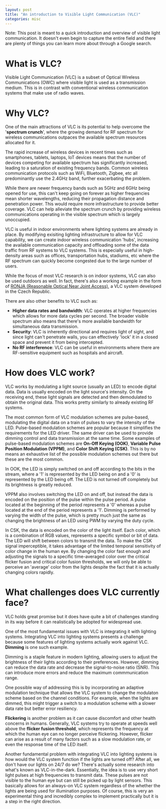 ```yaml
---
layout: post
title: "An introduction to Visible Light Communication (VLC)"
categories: misc
---
```


Note: This post is meant to a quick introduction and overview of visible light communication. It doesn't even begin to capture the entire field and there are plenty of things you can learn more about through a Google search.

# What is VLC?

Visible Light Communication (VLC) is a subset of Optical Wireless Communications (OWC) where visible light is used as a transmission medium. This is in contrast with conventional wireless communication systems that make use of radio waves. 

# Why VLC? 
One of the main attractions of VLC is its potential to help overcome the '**spectrum crunch**', where the growing demand for RF spectrum for wireless communications outpaces the available spectrum resources allocated for it. 

The rapid increase of wireless devices in recent times such as smartphones, tablets, laptops, IoT devices means that the number of devices competing for available spectrum has significantly increased, leading to a saturation of existing frequency bands. Common wireless communication protocols such as WiFi, Bluetooth, Zigbee, etc all predominantly use the 2.4GHz band, further exacerbating the problem. 

While there are newer frequency bands such as 5GHz and 6GHz being opened for use, this can't keep going on forever as higher frequencies mean shorter wavelengths, reducing their propagation distance and penetration power. This would require more infrastructure to provide better coverage. VLC can help alleviate the spectrum crunch by providing wireless communications operating in the visible spectrum which is largely unoccupied. 

VLC is useful in indoor environments where lighting systems are already in place. By modifying exisiting lighting infrastructure to allow for VLC capability, we can create indoor wireless communication 'hubs', increasing the available communication capacity and offloading some of the data traffic from RF systems to VLC systems. This is especially useful in high-density areas such as offices, transportation hubs, stadiums, etc where the RF spectrum can quickly become congested due to the large number of users. 

While the focus of most VLC research is on indoor systems, VLC can also be used outdoors as well. In fact, there's also a working example in the form of [RONJA (Reasonable Optical Near Joint Access)](https://en.wikipedia.org/wiki/RONJA), a VLC system developed in the Czech Republic. 

There are also other benefits to VLC such as: 
- **Higher data rates and bandwidth**: VLC operates at higher frequencies which allows for more data cycles per second. The broader visible spectrum also means that there's more available bandwidth for simultaneous data transmission.
- **Security**: VLC is inherently directional and requires light of sight, and since light can't penetrate walls, you can effectively 'lock' it in a closed space and prevent it from being intercepted. 
- **No RF interference**: VLC can be useful in environments where there are RF-sensitive equipment such as hospitals and aircraft.

# How does VLC work?
VLC works by modulating a light source (usually an LED) to encode digital data. Data is usually encoded on the light source's intensity. On the receiving end, these light signals are detected and then demodulated to obtain the original data. This works pretty similarly to already existing RF systems.  

The most common form of VLC modulation schemes are pulse-based, modulating the digital data on a train of pulses to vary the intensity of the LED. Pulse-based modulation schemes are popular because it simplifies the requirements for the LED driver. The same driver can be used to provide dimming control and data transmission at the same time. Some examples of pulse-based modulation schemes are **On-Off Keying (OOK)**, **Variable Pulse Position Modulation (VPPM)**, and **Color Shift Keying (CSK)**. This is by no means an exhaustive list of the possible modulation schemes out there but these are the most common.

In OOK, the LED is simply switched on and off according to the bits in the stream, where a '1' is represented by the LED being on and a '0' is represented by the LED being off. The LED is not turned off completely but its brightness is greatly reduced. 

VPPM also involves switching the LED on and off, but instead the data is encoded on the position of the pulse within the pulse period. A pulse located at the beginning of the period represents a '0' whereas a pulse located at the end of the period represents a '1'. Dimming is performed by varying the width of the pulse, which is pretty much just the same as changing the brightness of an LED using PWM by varying the duty cycle. 

In CSK, the data is encoded on the color of the light itself. Each color, which is a combination of RGB values, represents a specific symbol or bit of data. The LED will shift between colors to transmit the data. To make the CSK signal imperceptible, it takes advantage of the limited temporal sensitivity of color change in the human eye. By changing the color fast enough and adjusting the signals to a specific time-averaged color over the critical flicker fusion and critical color fusion thresholds, we will only be able to perceive an 'average' color from the lights despite the fact that it is actually changing colors rapidly. 

# What challenges does VLC currently face?
VLC holds great promise but it does have quite a bit of challenges standing in its way before it can realistically be adopted for widespread use. 

One of the most fundamental issues with VLC is integrating it with lighting systems. Integrating VLC into lighting systems presents a challenge because some features of lighting systems actually work against VLC. **Dimming** is one such example. 

Dimming is a staple feature in modern lighting, allowing users to adjust the brightness of their lights according to their preferences. However, dimming can reduce the data rate and decrease the signal-to-noise ratio (SNR). This can introduce more errors and reduce the maximum commmunication range. 

One possible way of addressing this is by incorporating an adaptive modulation technique that allows the VLC system to change the modulaton scheme based on the channel conditions. For example, when the lights are dimmed, this might trigger a switch to a modulation scheme with a slower data rate but better error resiliency.

**Flickering** is another problem as it can cause discomfort and other health concerns in humans. Generally, VLC systems try to operate at speeds well above the **flicker fusion threshold**, which represents the frequency at which the human eye can no longer perceive flickering. However, flicker can arise as a result of many factors such as a slow modulation rate, or even the response time of the LED itself. 

Another fundamental problem with integrating VLC into lighting systems is how would the VLC system function if the lights are turned off? After all, we don't have our lights on 24/7 do we? There's actually some research into what's known as VLC-in-the-dark. Essentially, the idea is to use very short light pulses at high frequencies to transmit data. These pulses are not visible to the human eye but can still be picked up by light sensors. This basically allows for an always-on VLC system regardless of the whether the lights are being used for illumination purposes. Of course, this is very an experimental thing and incredibly complex to implement practically but it is a step in the right direction. 
